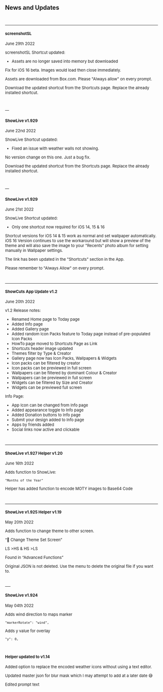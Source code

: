 <font size="2">

## News and Updates
<br>

---
#### screenshotSL
June 29th 2022

screenshotSL Shortcut updated:

+ Assets are no longer saved into memory but downloaded 

Fix for iOS 16 beta. Images would load then close immediately.

Assets are downloaded from Box.com. Please "Always allow" on every prompt.

Download the updated shortcut from the Shortcuts page. Replace the already installed shortcut. 

<br>

—

#### ShowLive v1.929
June 22nd 2022

ShowLive Shortcut updated:

+ Fixed an issue with weather walls not showing. 

No version change on this one. Just a bug fix.  

Download the updated shortcut from the Shortcuts page. Replace the already installed shortcut. 

<br>

—

#### ShowLive v1.929
June 21st 2022

ShowLive Shortcut updated:

+ Only one shortcut now required for iOS 14, 15 & 16

Shortcut versions for iOS 14 & 15 work as normal and set wallpaper automatically. iOS 16 Version continues to use the workaround but will show a preview of the theme and will also save the image to your "Recents" photo album for setting manually in Wallpaper settings.

The link has been updated in the "Shortcuts" section in the App.

Please remember to "Always Allow" on every prompt.

<br>

---

#### ShowCuts App Update v1.2
June 20th 2022

v1.2 Release notes:

+ Renamed Home page to Today page
+ Added Info page
+ Added Gallery page
+ Added random Icon Packs feature to Today page instead of pre-populated Icon Packs
+ HowTo page moved to Shortcuts Page as Link
+ Shortcuts header image updated
+ Themes filter by Type & Creator
+ Gallery page now has Icon Packs, Wallpapers & Widgets
+ Icon packs can be filtered by creator
+ Icon packs can be previewed in full screen
+ Wallpapers can be filtered by dominant Colour & Creator
+ Wallpapers can be previewed in full screen
+ Widgets can be filtered by Size and Creator
+ Widgets can be previewed full screen

Info Page:
+ App Icon can be changed from Info page
+ Added appearance toggle to Info page
+ Added Donation buttons to Info page
+ Submit your design added to Info page
+ Apps by friends added
+ Social links now active and clickable

<br>

---

#### ShowLive v1.927  Helper v1.20 
June 16th 2022

Adds function to ShowLive:

    "Months of the Year"

Helper has added function to encode MOTY images to Base64 Code


<br>


---

#### ShowLive v1.925  Helper v1.19 
May 20th 2022

Adds function to change theme to other screen. 

“📲 Change Theme Set Screen”

LS >HS & HS >LS

Found in “Advanced Functions”

Original JSON is not deleted. Use the menu to delete the original file if you want to. 


<br>
___

#### ShowLive v1.924
May 04th 2022

Adds wind direction to maps marker

    "markerRotate": "wind",

Adds y value for overlay 

    "y": 0,

<br>

#### Helper updated to v1.14

Added option to replace the encoded weather icons without using a text editor. 

Updated master json for blur mask which I may attempt to add at a later date 😅

Edited prompt text


<br>